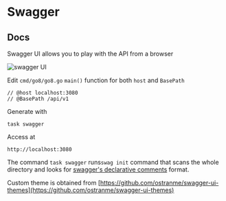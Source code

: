 # Swagger

## Docs

Swagger UI allows you to play with the API from a browser

![swagger UI](https://github.com/gmhafiz/go8/raw/master/assets/swagger.png)

Edit `cmd/go8/go8.go` `main()` function for both `host` and `BasePath`

```text
// @host localhost:3080
// @BasePath /api/v1
```

Generate with

```text
task swagger
```

Access at

```text
http://localhost:3080
```

The command `task swagger` runs`swag init` command that scans the whole directory and looks for [swagger's declarative comments](https://github.com/swaggo/swag#declarative-comments-format) format.

Custom theme is obtained from [https://github.com/ostranme/swagger-ui-themes](https://github.com/ostranme/swagger-ui-themes)

